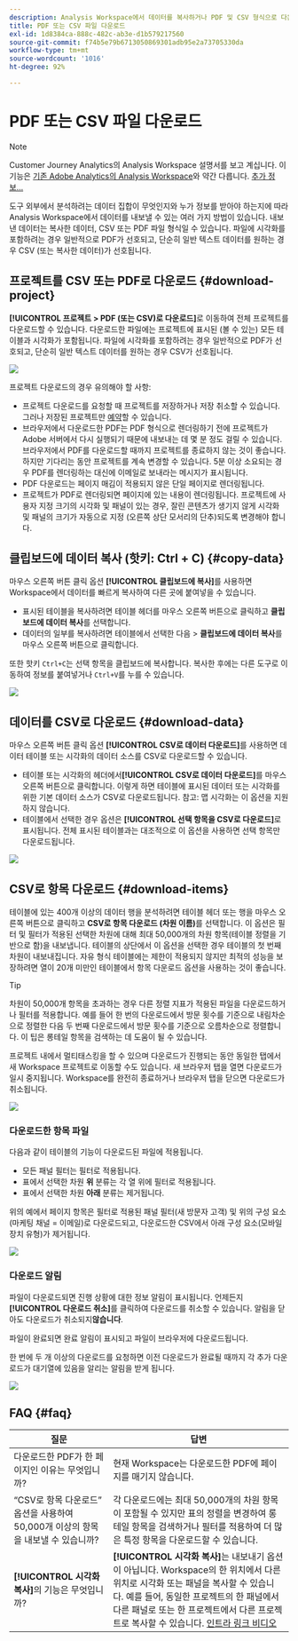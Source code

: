 ```yaml
---
description: Analysis Workspace에서 데이터를 복사하거나 PDF 및 CSV 형식으로 다운로드할 수 있습니다.
title: PDF 또는 CSV 파일 다운로드
exl-id: 1d8384ca-888c-482c-ab3e-d1b579217560
source-git-commit: f74b5e79b6713050869301adb95e2a73705330da
workflow-type: tm+mt
source-wordcount: '1016'
ht-degree: 92%

---
```


# PDF 또는 CSV 파일 다운로드

>[!NOTE]
>
>Customer Journey Analytics의 Analysis Workspace 설명서를 보고 계십니다. 이 기능은 [기존 Adobe Analytics의 Analysis Workspace](https://experienceleague.adobe.com/docs/analytics/analyze/analysis-workspace/home.html?lang=ko-KR)와 약간 다릅니다. [추가 정보...](/help/getting-started/cja-aa.md)

도구 외부에서 분석하려는 데이터 집합이 무엇인지와 누가 정보를 받아야 하는지에 따라 Analysis Workspace에서 데이터를 내보낼 수 있는 여러 가지 방법이 있습니다. 내보낸 데이터는 복사한 데이터, CSV 또는 PDF 파일 형식일 수 있습니다. 파일에 시각화를 포함하려는 경우 일반적으로 PDF가 선호되고, 단순히 일반 텍스트 데이터를 원하는 경우 CSV (또는 복사한 데이터)가 선호됩니다.

## 프로젝트를 CSV 또는 PDF로 다운로드 {#download-project}

**[!UICONTROL 프로젝트 > PDF (또는 CSV)로 다운로드]**&#x200B;로 이동하여 전체 프로젝트를 다운로드할 수 있습니다. 다운로드한 파일에는 프로젝트에 표시된 (볼 수 있는) 모든 테이블과 시각화가 포함됩니다. 파일에 시각화를 포함하려는 경우 일반적으로 PDF가 선호되고, 단순히 일반 텍스트 데이터를 원하는 경우 CSV가 선호됩니다.

![](assets/download-project.png)

프로젝트 다운로드의 경우 유의해야 할 사항:

* 프로젝트 다운로드를 요청할 때 프로젝트를 저장하거나 저장 취소할 수 있습니다. 그러나 저장된 프로젝트만 [예약](https://experienceleague.adobe.com/docs/analytics/analyze/analysis-workspace/curate-share/t-schedule-report.html)할 수 있습니다.
* 브라우저에서 다운로드한 PDF는 PDF 형식으로 렌더링하기 전에 프로젝트가 Adobe 서버에서 다시 실행되기 때문에 내보내는 데 몇 분 정도 걸릴 수 있습니다. 브라우저에서 PDF를 다운로드할 때까지 프로젝트를 종료하지 않는 것이 좋습니다. 하지만 기다리는 동안 프로젝트를 계속 변경할 수 있습니다. 5분 이상 소요되는 경우 PDF를 렌더링하는 대신에 이메일로 보내라는 메시지가 표시됩니다.
* PDF 다운로드는 페이지 매김이 적용되지 않은 단일 페이지로 렌더링됩니다.
* 프로젝트가 PDF로 렌더링되면 페이지에 있는 내용이 렌더링됩니다. 프로젝트에 사용자 지정 크기의 시각화 및 패널이 있는 경우, 잘린 콘텐츠가 생기지 않게 시각화 및 패널의 크기가 자동으로 지정 (오른쪽 상단 모서리의 단추)되도록 변경해야 합니다.

## 클립보드에 데이터 복사 (핫키: Ctrl + C) {#copy-data}

마우스 오른쪽 버튼 클릭 옵션 **[!UICONTROL 클립보드에 복사]**&#x200B;를 사용하면 Workspace에서 데이터를 빠르게 복사하여 다른 곳에 붙여넣을 수 있습니다.

* 표시된 테이블을 복사하려면 테이블 헤더를 마우스 오른쪽 버튼으로 클릭하고 **클립보드에 데이터 복사**&#x200B;를 선택합니다.
* 데이터의 일부를 복사하려면 테이블에서 선택한 다음 > **클립보드에 데이터 복사**&#x200B;를 마우스 오른쪽 버튼으로 클릭합니다.

또한 핫키 `Ctrl+C`는 선택 항목을 클립보드에 복사합니다. 복사한 후에는 다른 도구로 이동하여 정보를 붙여넣거나 `Ctrl+V`를 누를 수 있습니다.

![](assets/copy-selection.png)

## 데이터를 CSV로 다운로드 {#download-data}

마우스 오른쪽 버튼 클릭 옵션 **[!UICONTROL CSV로 데이터 다운로드]**&#x200B;를 사용하면 데이터 테이블 또는 시각화의 데이터 소스를 CSV로 다운로드할 수 있습니다.

* 테이블 또는 시각화의 헤더에서&#x200B;**[!UICONTROL CSV로 데이터 다운로드]**&#x200B;를 마우스 오른쪽 버튼으로 클릭합니다. 이렇게 하면 테이블에 표시된 데이터 또는 시각화를 위한 기본 데이터 소스가 CSV로 다운로드됩니다. 참고: 맵 시각화는 이 옵션을 지원하지 않습니다.
* 테이블에서 선택한 경우 옵션은 **[!UICONTROL 선택 항목을 CSV로 다운로드]**&#x200B;로 표시됩니다. 전체 표시된 테이블과는 대조적으로 이 옵션을 사용하면 선택 항목만 다운로드됩니다.

![](assets/download-data-viz.png)

## CSV로 항목 다운로드 {#download-items}

테이블에 있는 400개 이상의 데이터 행을 분석하려면 테이블 헤더 또는 행을 마우스 오른쪽 버튼으로 클릭하고 **CSV로 항목 다운로드 (차원 이름)**&#x200B;를 선택합니다. 이 옵션은 필터 및 필터가 적용된 선택한 차원에 대해 최대 50,000개의 차원 항목(테이블 정렬을 기반으로 함)을 내보냅니다. 테이블의 상단에서 이 옵션을 선택한 경우 테이블의 첫 번째 차원이 내보내집니다. 자유 형식 테이블에는 제한이 적용되지 않지만 최적의 성능을 보장하려면 열이 20개 미만인 테이블에서 항목 다운로드 옵션을 사용하는 것이 좋습니다.

>[!TIP]
>
> 차원이 50,000개 항목을 초과하는 경우 다른 정렬 지표가 적용된 파일을 다운로드하거나 필터를 적용합니다. 예를 들어 한 번의 다운로드에서 방문 횟수를 기준으로 내림차순으로 정렬한 다음 두 번째 다운로드에서 방문 횟수를 기준으로 오름차순으로 정렬합니다. 이 팁은 롱테일 항목을 검색하는 데 도움이 될 수 있습니다.

프로젝트 내에서 멀티태스킹을 할 수 있으며 다운로드가 진행되는 동안 동일한 탭에서 새 Workspace 프로젝트로 이동할 수도 있습니다. 새 브라우저 탭을 열면 다운로드가 일시 중지됩니다. Workspace를 완전히 종료하거나 브라우저 탭을 닫으면 다운로드가 취소됩니다.

![](assets/download-items.png)

### 다운로드한 항목 파일

다음과 같이 테이블의 기능이 다운로드된 파일에 적용됩니다.

* 모든 패널 필터는 필터로 적용됩니다.
* 표에서 선택한 차원 **위** 분류는 각 열 위에 필터로 적용됩니다.
* 표에서 선택한 차원 **아래** 분류는 제거됩니다.

위의 예에서 페이지 항목은 필터로 적용된 패널 필터(새 방문자 고객) 및 위의 구성 요소(마케팅 채널 = 이메일)로 다운로드되고, 다운로드한 CSV에서 아래 구성 요소(모바일 장치 유형)가 제거됩니다.

![](assets/downloaded-file.png)

### 다운로드 알림

파일이 다운로드되면 진행 상황에 대한 정보 알림이 표시됩니다. 언제든지 **[!UICONTROL 다운로드 취소]**&#x200B;를 클릭하여 다운로드를 취소할 수 있습니다. 알림을 닫아도 다운로드가 취소되지&#x200B;**않습니다**.

파일이 완료되면 완료 알림이 표시되고 파일이 브라우저에 다운로드됩니다.

한 번에 두 개 이상의 다운로드를 요청하면 이전 다운로드가 완료될 때까지 각 추가 다운로드가 대기열에 있음을 알리는 알림을 받게 됩니다.

![](assets/toast.png)

## FAQ {#faq}

| 질문 | 답변 |
| --- | --- |
| 다운로드한 PDF가 한 페이지인 이유는 무엇입니까? | 현재 Workspace는 다운로드한 PDF에 페이지를 매기지 않습니다. |
| “CSV로 항목 다운로드” 옵션을 사용하여 50,000개 이상의 항목을 내보낼 수 있습니까? | 각 다운로드에는 최대 50,000개의 차원 항목이 포함될 수 있지만 표의 정렬을 변경하여 롱테일 항목을 검색하거나 필터를 적용하여 더 많은 특정 항목을 다운로드할 수 있습니다. |
| **[!UICONTROL 시각화 복사]**&#x200B;의 기능은 무엇입니까? | **[!UICONTROL 시각화 복사]**&#x200B;는 내보내기 옵션이 아닙니다. Workspace의 한 위치에서 다른 위치로 시각화 또는 패널을 복사할 수 있습니다. 예를 들어, 동일한 프로젝트의 한 패널에서 다른 패널로 또는 한 프로젝트에서 다른 프로젝트로 복사할 수 있습니다. [인트라 링크 비디오](https://experienceleague.adobe.com/docs/analytics-learn/tutorials/analysis-workspace/visualizations/intra-linking-in-analysis-workspace.html) |
